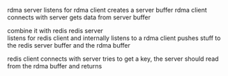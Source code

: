 rdma server
    listens for rdma client
     creates a server buffer
rdma client
    connects with server
    gets data from server buffer


combine it with redis
redis server    
    listens for redis client and internally listens to a rdma client
    pushes stuff to the redis server buffer and the rdma buffer

redis client
    connects with server
    tries to get a key, the server should read from the rdma buffer and returns
